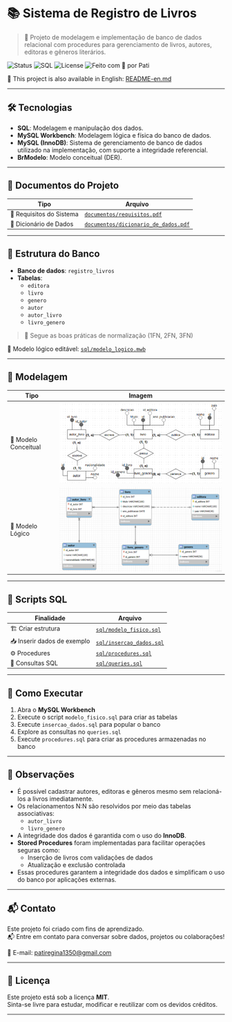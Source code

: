 # 📚 Sistema de Registro de Livros
> 🎯 Projeto de modelagem e implementação de banco de dados relacional com procedures para gerenciamento de livros, autores, editoras e gêneros literários.

![Status](https://img.shields.io/badge/status-em%20desenvolvimento-fbc02d?style=flat-square)
![SQL](https://img.shields.io/badge/SQL-MySQL-blue?style=flat-square)
![License](https://img.shields.io/badge/license-MIT-lightgrey?style=flat-square)
![Feito com 💜 por Pati](https://img.shields.io/badge/feito%20com-%F0%9F%92%99%20por%20Pati-9c27b0?style=flat-square)

📘 This project is also available in English: [README-en.md](./README-en.md)

---

## 🛠️ Tecnologias
- **SQL**: Modelagem e manipulação dos dados.
- **MySQL Workbench**: Modelagem lógica e física do banco de dados.
- **MySQL (InnoDB)**: Sistema de gerenciamento de banco de dados utilizado na implementação, com suporte a integridade referencial.
- **BrModelo**: Modelo conceitual (DER).

---

## 📄 Documentos do Projeto

| Tipo                         | Arquivo                                                                 |
|-----------------------------|-------------------------------------------------------------------------|
| 📑 Requisitos do Sistema     | [`documentos/requisitos.pdf`](./documentos/requisitos.pdf)             |
| 📘 Dicionário de Dados       | [`documentos/dicionario_de_dados.pdf`](./documentos/dicionario_de_dados.pdf) |

---

## 🧱 Estrutura do Banco

- **Banco de dados**: `registro_livros`
- **Tabelas**:
  - `editora` 
  - `livro` 
  - `genero` 
  - `autor` 
  - `autor_livro` 
  - `livro_genero`
 
> 🧠 Segue as boas práticas de normalização (1FN, 2FN, 3FN)

📘 Modelo lógico editável: [`sql/modelo_logico.mwb`](./sql/modelo_logico.mwb)

---

## 🧠 Modelagem

| Tipo                | Imagem |
|---------------------|--------|
| 🧩 Modelo Conceitual | ![Modelo Conceitual](./modelos/modelo_conceitual.png) |
| 🧠 Modelo Lógico     | ![Modelo Lógico](./modelos/modelo_logico.png)         |

---

## 🧪 Scripts SQL

| Finalidade                 | Arquivo                                               |
|---------------------------|--------------------------------------------------------|
| 🏗️ Criar estrutura         | [`sql/modelo_fisico.sql`](./sql/modelo_fisico.sql)    |
| 📥 Inserir dados de exemplo| [`sql/insercao_dados.sql`](./sql/insercao_dados.sql)  |
| ⚙️ Procedures              | [`sql/procedures.sql`](./sql/procedures.sql)          |
| 🔎 Consultas SQL           | [`sql/queries.sql`](./sql/queries.sql)                |

---

## 🚀 Como Executar

1. Abra o **MySQL Workbench**
2. Execute o script `modelo_fisico.sql` para criar as tabelas
3. Execute `insercao_dados.sql` para popular o banco
4. Explore as consultas no `queries.sql`
5. Execute `procedures.sql` para criar as procedures armazenadas no banco

---

## 🧠 Observações

- É possível cadastrar autores, editoras e gêneros mesmo sem relacioná-los a livros imediatamente.
- Os relacionamentos N:N são resolvidos por meio das tabelas associativas:
  - `autor_livro`
  - `livro_genero`
- A integridade dos dados é garantida com o uso do **InnoDB**.
- **Stored Procedures** foram implementadas para facilitar operações seguras como:
  - Inserção de livros com validações de dados
  - Atualização e exclusão controlada
- Essas procedures garantem a integridade dos dados e simplificam o uso do banco por aplicações externas.

---

## 📬 Contato

Este projeto foi criado com fins de aprendizado.  
📬 Entre em contato para conversar sobre dados, projetos ou colaborações!

📧 E-mail: [patiregina1350@gmail.com](mailto:patiregina1350@gmail.com)

---

## 📝 Licença

Este projeto está sob a licença **MIT**.  
Sinta-se livre para estudar, modificar e reutilizar com os devidos créditos.

---
